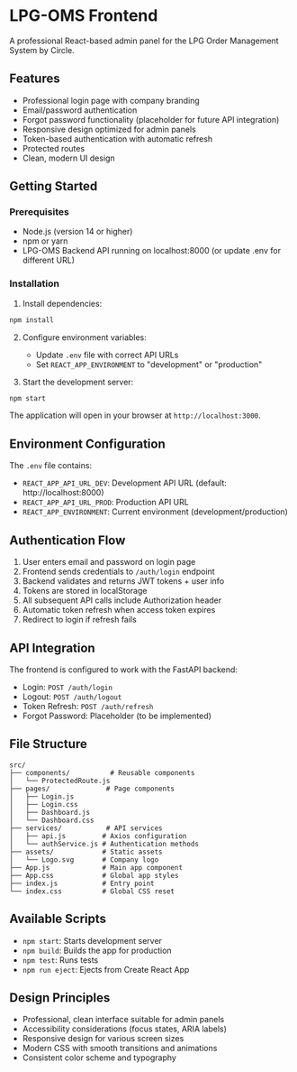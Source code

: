 # LPG-OMS Frontend

A professional React-based admin panel for the LPG Order Management System by Circle.

## Features

- Professional login page with company branding
- Email/password authentication
- Forgot password functionality (placeholder for future API integration)
- Responsive design optimized for admin panels
- Token-based authentication with automatic refresh
- Protected routes
- Clean, modern UI design

## Getting Started

### Prerequisites

- Node.js (version 14 or higher)
- npm or yarn
- LPG-OMS Backend API running on localhost:8000 (or update .env for different URL)

### Installation

1. Install dependencies:
```bash
npm install
```

2. Configure environment variables:
   - Update `.env` file with correct API URLs
   - Set `REACT_APP_ENVIRONMENT` to "development" or "production"

3. Start the development server:
```bash
npm start
```

The application will open in your browser at `http://localhost:3000`.

## Environment Configuration

The `.env` file contains:
- `REACT_APP_API_URL_DEV`: Development API URL (default: http://localhost:8000)
- `REACT_APP_API_URL_PROD`: Production API URL
- `REACT_APP_ENVIRONMENT`: Current environment (development/production)

## Authentication Flow

1. User enters email and password on login page
2. Frontend sends credentials to `/auth/login` endpoint
3. Backend validates and returns JWT tokens + user info
4. Tokens are stored in localStorage
5. All subsequent API calls include Authorization header
6. Automatic token refresh when access token expires
7. Redirect to login if refresh fails

## API Integration

The frontend is configured to work with the FastAPI backend:
- Login: `POST /auth/login`
- Logout: `POST /auth/logout`
- Token Refresh: `POST /auth/refresh`
- Forgot Password: Placeholder (to be implemented)

## File Structure

```
src/
├── components/          # Reusable components
│   └── ProtectedRoute.js
├── pages/              # Page components
│   ├── Login.js
│   ├── Login.css
│   ├── Dashboard.js
│   └── Dashboard.css
├── services/           # API services
│   ├── api.js         # Axios configuration
│   └── authService.js # Authentication methods
├── assets/            # Static assets
│   └── Logo.svg       # Company logo
├── App.js             # Main app component
├── App.css            # Global app styles
├── index.js           # Entry point
└── index.css          # Global CSS reset
```

## Available Scripts

- `npm start`: Starts development server
- `npm build`: Builds the app for production
- `npm test`: Runs tests
- `npm run eject`: Ejects from Create React App

## Design Principles

- Professional, clean interface suitable for admin panels
- Accessibility considerations (focus states, ARIA labels)
- Responsive design for various screen sizes
- Modern CSS with smooth transitions and animations
- Consistent color scheme and typography